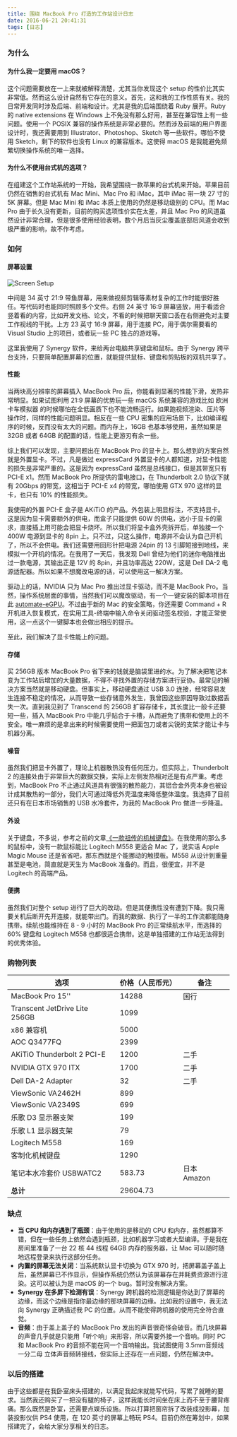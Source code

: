 ```yaml
---
title: 围绕 MacBook Pro 打造的工作站设计日志
date: 2016-06-21 20:41:31
tags: [日志]
---
```


### 为什么

#### 为什么我一定要用 macOS？

这个问题需要放在一上来就被解释清楚，尤其当你发现这个 setup 的性价比其实非常低。然而这么设计自然有它存在的意义。首先，这和我的工作性质有关。我的日常开发同时涉及后端、前端和设计。尤其是我的后端围绕着 Ruby 展开。Ruby 的 native extensions 在 Windows 上不免没有那么好用，甚至在兼容性上有一些问题。使用一个 POSIX 兼容的操作系统是非常必要的。然而涉及前端的用户界面设计时，我还需要用到 Illustrator、Photoshop、Sketch 等一些软件。哪怕不使用 Sketch，剩下的软件也没有 Linux 的兼容版本。这使得 macOS 是我能避免频繁切换操作系统的唯一选择。

<!--more-->

#### 为什么不使用台式机的选项？

在组建这个工作站系统的一开始，我希望围绕一款苹果的台式机来开始。苹果目前仍然在销售的台式机有 Mac Mini、Mac Pro 和 iMac，其中 iMac 带一块 27 寸的 5K 屏幕。但是 Mac Mini 和 iMac 本质上使用的仍然是移动级别的 CPU。而 Mac Pro 由于长久没有更新，目前的购买选项性价实在太差，并且 Mac Pro 的风道虽然设计非常合理，但是很多使用经验表明，数个月后当灰尘覆盖底部后风道会收到极严重的影响，故不作考虑。

### 如何

#### 屏幕设置

![Screen Setup](http://cdn.heckpsi.com/screen-setup.jpg)

中间是 34 英寸 21:9 带鱼屏幕，用来做视频剪辑等素材复杂的工作时能很好胜任。写代码时也能同时照顾多个文件。右侧 24 英寸 16:9 屏幕竖放，用于看适合竖着看的内容，比如开发文档、论文，不看的时候把聊天窗口丢在右侧避免对主要工作视线的干扰。上方 23 英寸 16:9 屏幕，用于连接 PC，用于偶尔需要看的 Visual Studio 上的项目，或者玩一些 PC 独占的游戏等。

这里我使用了 Synergy 软件，来给两台电脑共享键盘和鼠标。由于 Synergy 跨平台支持，只要简单配置屏幕的位置，就能提供鼠标、键盘和剪贴板的双机共享了。

#### 性能

当两块高分辨率的屏幕插入 MacBook Pro 后，你能看到显著的性能下滑，发热非常明显。如果试图利用 21:9 屏幕的优势玩一些 macOS 系统兼容的游戏比如 欧洲卡车模拟器 的时候哪怕在全低画质下也不能流畅运行。如果跑视频渲染、压片等操作时，同样的性能问题明显。相反在一些 CPU 密集的应用场景下，比如编译程序的时候，反而没有太大的问题。而内存上，16GB 也基本够使用，虽然如果是 32GB 或者 64GB 的配置的话，性能上更游刃有余一些。

综上我们可以发现，主要问题出在 MacBook Pro 的显卡上。那么想到的方案自然就是外置显卡。不过，凡是做过 expressCard 外置显卡的人都知道，对显卡性能的损失是非常严重的。这是因为 expressCard 虽然是总线接口，但是其带宽只有 PCI-E x1。然而 MacBook Pro 所提供的雷电接口，在 Thunderbolt 2.0 协议下就有 20Gbps 的带宽，这相当于 PCI-E x4 的带宽，哪怕使用 GTX 970 这样的显卡，也只有 10% 的性能损失。

我使用的外置 PCI-E 盒子是 AKiTiO 的产品。外包装上明显标注，不支持显卡。这是因为显卡需要额外的供电，而盒子只能提供 60W 的供电，远小于显卡的需求，直接插上用可能会把显卡烧坏。所以我们将显卡盒外壳拆开后，单独接一个 400W 电源到显卡的 8pin 上。只不过，只这么操作，电源并不会认为自己开机了，所以不会供电。我们还需要用回形针把电源 24pin 的 13 引脚短接到地线，来模拟一个开机的情况。在我用了一天后，我发现 Dell 曾经为他们的迷你电脑推出过一款电源，其输出正是 12V 的 8pin，并且功率高达 220W，这是 Dell DA-2 电源适配器。所以如果不想魔改电源的话，可以使用这一解决方案。

驱动上的话，NVIDIA 只为 Mac Pro 推出过显卡驱动，而不是 MacBook Pro。当然，操作系统层面的事情，当然我们可以魔改驱动，有一个一键安装的脚本项目在此 [automate-eGPU](https://github.com/goalque/automate-eGPU)。不过由于新的 Mac 的安全策略，你还需要 Command + R 开机进入恢复模式，在实用工具-终端中输入命令关闭驱动签名校验，才能正常使用，这一点这个一键脚本也会做出相应的提示。

至此，我们解决了显卡性能上的问题。

#### 存储

买 256GB 版本 MacBook Pro 省下来的钱就是脑袋里进的水。为了解决把笔记本变为工作站后增加的大量数据，不得不寻找外置的存储方案进行妥协。最常见的解决方案当然就是移动硬盘。但事实上，移动硬盘通过 USB 3.0 连接，经常容易发生连接不稳定的情况，从而导致一些存储意外发生，我曾因这些原因导致过数据丢失一次。直到我见到了 Transcend 的 256GB 扩容存储卡，其长度比一般卡还要短一些，插入 MacBook Pro 中能几乎贴合于卡槽，从而避免了携带和使用上的不安全。唯一麻烦的是拿出来的时候需要使用一把面包刀或者尖锐的支架才能让卡与机器分离。

#### 噪音

虽然我们把显卡外置了，理论上机器散热没有任何压力。但实际上，Thunderbolt 2 的连接处由于非常巨大的数据交换，实际上左侧发热相对还是有点严重。考虑到，MacBook Pro 不止通过风道具有很强的散热能力，其铝合金外壳本身也被设计成其散热的一部分，我们大可通过降低外壳温度来降低整体温度。我选择了目前还只有在日本市场销售的 USB 水冷套件，为我的 MacBook Pro 做进一步降温。

#### 外设

关于键盘，不多说，参考之前的文章[《一款祖传的机械键盘》](http://blog.heckpsi.com/2016/05/14/customized-machanical-keyboard/)。在我使用的那么多的鼠标中，没有一款鼠标能比 Logitech M558 更适合 Mac 了，说实话 Apple Magic Mouse 还是省省吧，那东西就是个能挪动的触摸板。M558 从设计到重量甚至是电池，简直就是天生为 MacBook 准备的。而且，很便宜，并不是 Logitech 的高端产品。

#### 便携

虽然我们对整个 setup 进行了巨大的改动。但是其便携性没有遭到下降。我只需要关机后断开先开连接，就能带出门。而我的数据、执行了一半的工作流都能随身携带。续航也能维持在 8 - 9 小时的 MacBook Pro 的正常续航水平，而选择的 60% 键盘和 Logitech M558 也都很适合携带。这是单独搭建的工作站无法得到的优秀体验。

### 购物列表

| 选项                            | 价格（人民币元） | 备注        |
| ----------------------------- | -------- | --------- |
| MacBook Pro 15''              | 14288    | 国行        |
| Transcent JetDrive Lite 256GB | 1099     |           |
| x86 兼容机                       | 5000     |           |
| AOC Q3477FQ                   | 2399     |           |
| AKiTiO Thunderbolt 2 PCI-E    | 1200     | 二手        |
| NVIDIA GTX 970 ITX            | 1700     | 二手        |
| Dell DA-2 Adapter             | 32       | 二手        |
| ViewSonic VA2462H             | 899      |           |
| ViewSonic VA2349S             | 699      |           |
| 乐歌 D3 显示器支架                   | 199      |           |
| 乐歌 L1 显示器支架                   | 79       |           |
| Logitech M558                 | 169      |           |
| 客制化机械键盘                       | 1290     |           |
| 笔记本水冷套价 USBWATC2              | 583.73   | 日本 Amazon |
| **总计**                        | 29604.73 |           |

### 缺点

- **当 CPU 和内存遇到了瓶颈**：由于使用的是移动的 CPU 和内存，虽然都算不错，但在一些任务上依然会遇到瓶颈，比如机器学习或者大型编译。于是我在房间里准备了一台 22 核 44 线程 64GB 内存的服务器，让 Mac 可以随时随地远程登录来执行这部分任务。
- **内置的屏幕无法关闭**：当系统默认显卡切换为 GTX 970 时，把屏幕盖子盖上后，虽然屏幕已不作显示，但操作系统仍然认为该屏幕存在并耗费资源进行渲染。这可以被认为是 macOS 的一个 bug。暂时没有解决方案。
- **Synergy 在多屏下检测有误**：Synergy 跨机器的检测逻辑是你达到了屏幕的边缘，而这个边缘是指你最边缘的那块屏幕的边缘。比如我的设置中，我无法向 Synergy 正确描述我 PC 的位置。从而不能使得跨机器的使用完全符合直觉。
- **音频**：由于盖上盖子的 MacBook Pro 发出的声音很奇怪会破音。而几块屏幕的声音几乎就是只能用「听个响」来形容，所以需要外接一个音响。同时 PC 和 MacBook Pro 的音频不能在同一个音响输出。我试图使用 3.5mm音频线一分二母 立体声音频转接线，但实际上还存在一点问题，仍然在解决中。

### 以后的搭建

由于这些都是在我卧室床头搭建的，以满足我起床就能写代码，写累了就睡的要求。当然我还购买了一把没有腿的椅子，这样我能长时间坐在床上而不至于腰背疼痛。那么既然是卧室，还需要点娱乐设施。所以打算把窗帘拆了改装成投影幕，加装投影仪供 PS4 使用，在 120 英寸的屏幕上畅玩 PS4。目前仍然在筹划中，如果搭建完了，会给大家分享相关的日志。
